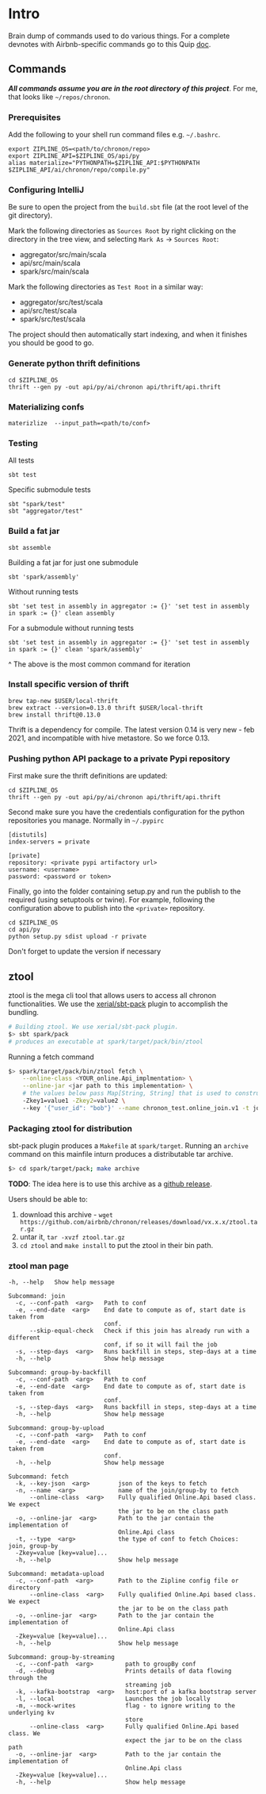 # Intro

Brain dump of commands used to do various things. For a complete devnotes with Airbnb-specific commands go to this Quip [doc](https://airbnb.quip.com/3ZTyABbDwDUZ/Zipline-V21-dev-notes).



## Commands

***All commands assume you are in the root directory of this project***.
For me, that looks like `~/repos/chronon`.

### Prerequisites

Add the following to your shell run command files e.g. `~/.bashrc`.

```
export ZIPLINE_OS=<path/to/chronon/repo>
export ZIPLINE_API=$ZIPLINE_OS/api/py
alias materialize="PYTHONPATH=$ZIPLINE_API:$PYTHONPATH $ZIPLINE_API/ai/chronon/repo/compile.py"
```

### Configuring IntelliJ

Be sure to open the project from the `build.sbt` file (at the root level of the git directory).

Mark the following directories as `Sources Root` by right clicking on the directory in the tree view, and selecting `Mark As` -> `Sources Root`:
- aggregator/src/main/scala
- api/src/main/scala
- spark/src/main/scala


Mark the following directories as `Test Root` in a similar way:
- aggregator/src/test/scala
- api/src/test/scala
- spark/src/test/scala

The project should then automatically start indexing, and when it finishes you should be good to go.

### Generate python thrift definitions

```shell
cd $ZIPLINE_OS
thrift --gen py -out api/py/ai/chronon api/thrift/api.thrift
```

### Materializing confs

```
materizlize  --input_path=<path/to/conf>
```

### Testing

All tests
```shell
sbt test
```

Specific submodule tests
```shell
sbt "spark/test"
sbt "aggregator/test"
```

### Build a fat jar
```shell
sbt assemble
```

Building a fat jar for just one submodule
```shell
sbt 'spark/assembly'
```

Without running tests
```shell
sbt 'set test in assembly in aggregator := {}' 'set test in assembly in spark := {}' clean assembly
```

For a submodule without running tests
```shell
sbt 'set test in assembly in aggregator := {}' 'set test in assembly in spark := {}' clean 'spark/assembly'
```

^ The above is the most common command for iteration

### Install specific version of thrift
```shell
brew tap-new $USER/local-thrift
brew extract --version=0.13.0 thrift $USER/local-thrift
brew install thrift@0.13.0
```

Thrift is a dependency for compile. The latest version 0.14 is very new - feb 2021, and incompatible with hive metastore. So we force 0.13.


### Pushing python API package to a private Pypi repository

First make sure the thrift definitions are updated:
```shell
cd $ZIPLINE_OS
thrift --gen py -out api/py/ai/chronon api/thrift/api.thrift
```

Second make sure you have the credentials configuration for the python repositories you manage. Normally in `~/.pypirc`
```
[distutils]
index-servers = private

[private]
repository: <private pypi artifactory url>
username: <username>
password: <password or token>
```

Finally, go into the folder containing setup.py and run the publish to the required (using setuptools or twine).
For example, following the configuration above to publish into the `<private>` repository.
```
cd $ZIPLINE_OS
cd api/py
python setup.py sdist upload -r private
```

Don't forget to update the version if necessary



## ztool

ztool is the mega cli tool that allows users to access all chronon functionalities.
We use the [xerial/sbt-pack](https://github.com/xerial/sbt-pack) plugin to accomplish the bundling.
```bash
# Building ztool. We use xerial/sbt-pack plugin.
$> sbt spark/pack
# produces an executable at spark/target/pack/bin/ztool
```

Running a fetch command
```bash
$> spark/target/pack/bin/ztool fetch \
    --online-class <YOUR_online.Api_implmentation> \
    --online-jar <jar path to this implementation> \
    # the values below pass Map[String, String] that is used to construct an instance of online api.
    -Zkey1=value1 -Zkey2=value2 \ 
    --key '{"user_id": "bob"}' --name chronon_test.online_join.v1 -t join

```


### Packaging ztool for distribution
sbt-pack plugin produces a `Makefile` at `spark/target`. Running an `archive` command on this mainfile inturn produces a distributable tar archive.
```bash
$> cd spark/target/pack; make archive
```

**TODO**: The idea here is to use this archive as a [github release](https://docs.github.com/en/repositories/releasing-projects-on-github/managing-releases-in-a-repository). 

Users should be able to: 
 1. download this archive - `wget https://github.com/airbnb/chronon/releases/download/vx.x.x/ztool.tar.gz`
 2. untar it, `tar -xvzf ztool.tar.gz`
 3. `cd ztool` and `make install` to put the ztool in their bin path.


### ztool man page 

```
-h, --help   Show help message

Subcommand: join
  -c, --conf-path  <arg>   Path to conf
  -e, --end-date  <arg>    End date to compute as of, start date is taken from
                           conf.
      --skip-equal-check   Check if this join has already run with a different
                           conf, if so it will fail the job
  -s, --step-days  <arg>   Runs backfill in steps, step-days at a time
  -h, --help               Show help message

Subcommand: group-by-backfill
  -c, --conf-path  <arg>   Path to conf
  -e, --end-date  <arg>    End date to compute as of, start date is taken from
                           conf.
  -s, --step-days  <arg>   Runs backfill in steps, step-days at a time
  -h, --help               Show help message

Subcommand: group-by-upload
  -c, --conf-path  <arg>   Path to conf
  -e, --end-date  <arg>    End date to compute as of, start date is taken from
                           conf.
  -h, --help               Show help message

Subcommand: fetch
  -k, --key-json  <arg>        json of the keys to fetch
  -n, --name  <arg>            name of the join/group-by to fetch
      --online-class  <arg>    Fully qualified Online.Api based class. We expect
                               the jar to be on the class path
  -o, --online-jar  <arg>      Path to the jar contain the implementation of
                               Online.Api class
  -t, --type  <arg>            the type of conf to fetch Choices: join, group-by
  -Zkey=value [key=value]...
  -h, --help                   Show help message

Subcommand: metadata-upload
  -c, --conf-path  <arg>       Path to the Zipline config file or directory
      --online-class  <arg>    Fully qualified Online.Api based class. We expect
                               the jar to be on the class path
  -o, --online-jar  <arg>      Path to the jar contain the implementation of
                               Online.Api class
  -Zkey=value [key=value]...
  -h, --help                   Show help message

Subcommand: group-by-streaming
  -c, --conf-path  <arg>         path to groupBy conf
  -d, --debug                    Prints details of data flowing through the
                                 streaming job
  -k, --kafka-bootstrap  <arg>   host:port of a kafka bootstrap server
  -l, --local                    Launches the job locally
  -m, --mock-writes              flag - to ignore writing to the underlying kv
                                 store
      --online-class  <arg>      Fully qualified Online.Api based class. We
                                 expect the jar to be on the class path
  -o, --online-jar  <arg>        Path to the jar contain the implementation of
                                 Online.Api class
  -Zkey=value [key=value]...
  -h, --help                     Show help message
```